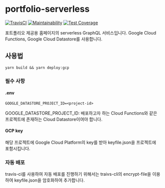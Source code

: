 # portfolio-serverless

[![TravisCI](https://travis-ci.org/micalgenus/portfolio-serverless.svg?branch=develop)](https://travis-ci.org/micalgenus/portfolio-serverless)
[![Maintainability](https://api.codeclimate.com/v1/badges/b3e8b5928b4e461ca3a1/maintainability)](https://codeclimate.com/github/micalgenus/portfolio-serverless/maintainability)
[![Test Coverage](https://api.codeclimate.com/v1/badges/b3e8b5928b4e461ca3a1/test_coverage)](https://codeclimate.com/github/micalgenus/portfolio-serverless/test_coverage)

포트폴리오 제공용 홈페이지의 serverless GraphQL 서비스입니다. Google Cloud Functions, Google Cloud Datastore를 사용합니다.

## 사용법

```
yarn build && yarn deploy:gcp
```

### 필수 사항

#### .env

```
GOOGLE_DATASTORE_PROJECT_ID=<project-id>
```

GOOGLE_DATASTORE_PROJECT_ID: 배포하고자 하는 Cloud Functions와 같은 프로젝트에 존재하는 Cloud Datastore이여야 합니다.

#### GCP key

해당 프로젝트에 Google Cloud Platform의 key를 받아 keyfile.json을 프로젝트에 포함시킵니다.

### 자동 배포

travis-ci를 사용하여 자동 배포를 진행하기 위해서는 traivs-cli의 encrypt-file을 이용하여 keyfile.json을 암호화하여 추가합니다.
